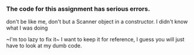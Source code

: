 ### The code for this assignment has serious errors.

don't be like me, don't but a Scanner object in a constructor. I didn't know what I was doing

~I'm too lazy to fix it~ I want to keep it for reference, I guess you will just have to look at my dumb code.

